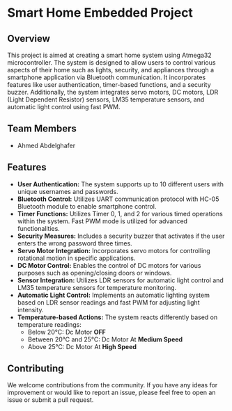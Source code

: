 # Smart Home Embedded Project

## Overview
This project is aimed at creating a smart home system using Atmega32 microcontroller. The system is designed to allow users to control various aspects of their home such as lights, security, and appliances through a smartphone application via Bluetooth communication. It incorporates features like user authentication, timer-based functions, and a security buzzer. Additionally, the system integrates servo motors, DC motors, LDR (Light Dependent Resistor) sensors, LM35 temperature sensors, and automatic light control using fast PWM.

## Team Members
- Ahmed Abdelghafer

## Features
- **User Authentication:** The system supports up to 10 different users with unique usernames and passwords. 
- **Bluetooth Control:** Utilizes UART communication protocol with HC-05 Bluetooth module to enable smartphone control.
- **Timer Functions:** Utilizes Timer 0, 1, and 2 for various timed operations within the system. Fast PWM mode is utilized for advanced functionalities.
- **Security Measures:** Includes a security buzzer that activates if the user enters the wrong password three times.
- **Servo Motor Integration:** Incorporates servo motors for controlling rotational motion in specific applications.
- **DC Motor Control:** Enables the control of DC motors for various purposes such as opening/closing doors or windows.
- **Sensor Integration:** Utilizes LDR sensors for automatic light control and LM35 temperature sensors for temperature monitoring.
- **Automatic Light Control:** Implements an automatic lighting system based on LDR sensor readings and fast PWM for adjusting light intensity.
- **Temperature-based Actions:** The system reacts differently based on temperature readings:
    - Below 20°C: Dc Motor **OFF**
    - Between 20°C and 25°C: Dc Motor At **Medium Speed**
    - Above 25°C: Dc Motor At **High Speed**

## Contributing
We welcome contributions from the community. If you have any ideas for improvement or would like to report an issue, please feel free to open an issue or submit a pull request.
